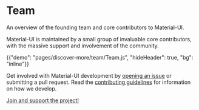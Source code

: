 # Team

<p class="description">An overview of the founding team and core contributors to Material-UI.</p>

Material-UI is maintained by a small group of invaluable core contributors, with the massive support and involvement of the community.

{{"demo": "pages/discover-more/team/Team.js", "hideHeader": true, "bg": "inline"}}

Get involved with Material-UI development by [opening an issue](https://github.com/Foso/material-ui/issues/new) or submitting a pull request.
Read the [contributing guidelines](https://github.com/Foso/material-ui/blob/master/CONTRIBUTING.md) for information on how we develop.

[Join and support the project!](/getting-started/faq/#material-ui-is-awesome-how-can-i-support-the-project)
